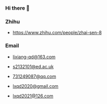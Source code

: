 ### Hi there 👋

### Zhihu

* https://www.zhihu.com/people/zhai-sen-8

### Email

* lixiang-qd@163.com

* s2132101@ed.ac.uk

* 731249087@qq.com

* lxqd2020@gmail.com

* lxqd2021@126.com
